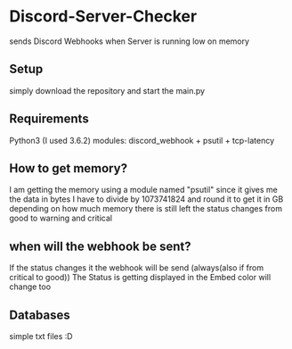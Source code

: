 # Discord-Server-Checker
sends Discord Webhooks when Server is running low on memory

## Setup
simply download the repository and start the main.py

## Requirements
Python3 (I used 3.6.2)
modules: discord_webhook + psutil + tcp-latency

## How to get memory?
I am getting the memory using a module named "psutil"
since it gives me the data in bytes I have to divide by 1073741824 and round it to get it in GB
depending on how much memory there is still left the status changes from good to warning and critical

## when will the webhook be sent?
If the status changes it the webhook will be send (always(also if from critical to good))
The Status is getting displayed in the Embed
color will change too

## Databases
simple txt files :D
